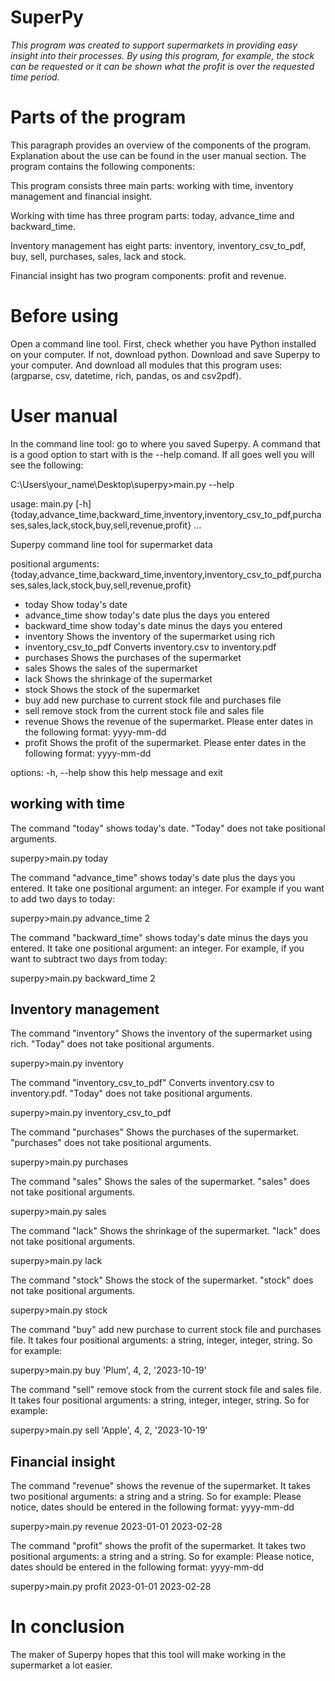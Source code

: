  # **SuperPy**
 
*This program was created to support supermarkets in providing easy insight into their processes. By using this program, for example, the stock can be requested or it can be shown what the profit is over the requested time period.*


# Parts of the program

This paragraph provides an overview of the components of the program. Explanation about the use can be found in the user manual section. The program contains the following components:

This program consists three main parts: working with time, inventory management and financial insight.

Working with time has three program parts: today, advance_time and backward_time.

Inventory management has eight parts: inventory, inventory_csv_to_pdf, buy, sell, purchases, sales, lack and stock.

Financial insight has two program components: profit and revenue.

# Before using

Open a command line tool. First, check whether you have Python installed on your computer. If not, download python. Download and save Superpy to your computer. And download all modules that this program uses: (argparse, csv, datetime, rich, pandas, os and csv2pdf). 

# User manual

In the command line tool: go to where you saved Superpy. A command that is a good option to start with is the --help comand. If all goes well you will see the following:

C:\Users\your_name\Desktop\superpy>main.py --help

usage: main.py [-h] {today,advance_time,backward_time,inventory,inventory_csv_to_pdf,purchases,sales,lack,stock,buy,sell,revenue,profit} ...

Superpy command line tool for supermarket data

positional arguments:
  {today,advance_time,backward_time,inventory,inventory_csv_to_pdf,purchases,sales,lack,stock,buy,sell,revenue,profit}
-    today               Show today's date
-    advance_time        show today's date plus the days you entered
-    backward_time       show today's date minus the days you entered
-    inventory           Shows the inventory of the supermarket using rich
-    inventory_csv_to_pdf
                        Converts inventory.csv to inventory.pdf
-    purchases           Shows the purchases of the supermarket
-    sales               Shows the sales of the supermarket
-    lack                Shows the shrinkage of the supermarket
-    stock               Shows the stock of the supermarket
-    buy                 add new purchase to current stock file and purchases file
-    sell                remove stock from the current stock file and sales file
-    revenue             Shows the revenue of the supermarket. Please enter dates in the following format: yyyy-mm-dd
-    profit              Shows the profit of the supermarket. Please enter dates in the following format: yyyy-mm-dd

options:
  -h, --help            show this help message and exit

## working with time
The command "today" shows today's date. "Today" does not take positional arguments.

superpy>main.py today

The command "advance_time" shows today's date plus the days you entered. It take one positional argument: an integer. For example if you want to add two days to today:

superpy>main.py advance_time 2

The command "backward_time" shows today's date minus the days you entered. It take one positional argument: an integer. For example, if you want to subtract two days from today:

superpy>main.py backward_time 2

## Inventory management

The command "inventory" Shows the inventory of the supermarket using rich. "Today" does not take positional arguments.

superpy>main.py inventory

The command "inventory_csv_to_pdf" Converts inventory.csv to inventory.pdf. "Today" does not take positional arguments.

superpy>main.py inventory_csv_to_pdf

The command "purchases" Shows the purchases of the supermarket. "purchases" does not take positional arguments.

superpy>main.py purchases

The command "sales" Shows the sales of the supermarket. "sales" does not take positional arguments.

superpy>main.py sales

The command "lack" Shows the shrinkage of the supermarket. "lack" does not take positional arguments.

superpy>main.py lack

The command "stock" Shows the stock of the supermarket. "stock" does not take positional arguments.

superpy>main.py stock

The command "buy" add new purchase to current stock file and purchases file. It takes four positional arguments: a string, integer, integer, string. So for example:

superpy>main.py buy 'Plum', 4, 2, '2023-10-19'

The command "sell" remove stock from the current stock file and sales file. It takes four positional arguments: a string, integer, integer, string. So for example:

superpy>main.py sell 'Apple', 4, 2, '2023-10-19'

## Financial insight

The command "revenue" shows the revenue of the supermarket. It takes two positional arguments: a string and a string. So for example: 
Please notice, dates should be entered in the following format: yyyy-mm-dd

superpy>main.py revenue 2023-01-01 2023-02-28

The command "profit" shows the profit of the supermarket. It takes two positional arguments: a string and a string. So for example: 
Please notice, dates should be entered in the following format: yyyy-mm-dd

superpy>main.py profit 2023-01-01 2023-02-28

# In conclusion

The maker of Superpy hopes that this tool will make working in the supermarket a lot easier.